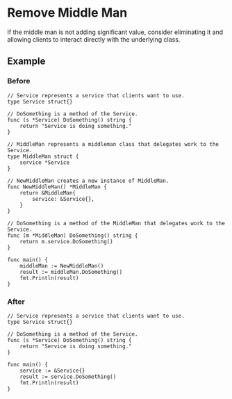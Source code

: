 # Remove Middle Man

If the middle man is not adding significant value, consider eliminating it and allowing clients to interact directly with the underlying class.

## Example

### Before

```
// Service represents a service that clients want to use.
type Service struct{}

// DoSomething is a method of the Service.
func (s *Service) DoSomething() string {
	return "Service is doing something."
}

// MiddleMan represents a middleman class that delegates work to the Service.
type MiddleMan struct {
	service *Service
}

// NewMiddleMan creates a new instance of MiddleMan.
func NewMiddleMan() *MiddleMan {
	return &MiddleMan{
		service: &Service{},
	}
}

// DoSomething is a method of the MiddleMan that delegates work to the Service.
func (m *MiddleMan) DoSomething() string {
	return m.service.DoSomething()
}

func main() {
	middleMan := NewMiddleMan()
	result := middleMan.DoSomething()
	fmt.Println(result)
}
```

### After

```
// Service represents a service that clients want to use.
type Service struct{}

// DoSomething is a method of the Service.
func (s *Service) DoSomething() string {
	return "Service is doing something."
}

func main() {
	service := &Service{}
	result := service.DoSomething()
	fmt.Println(result)
}
```